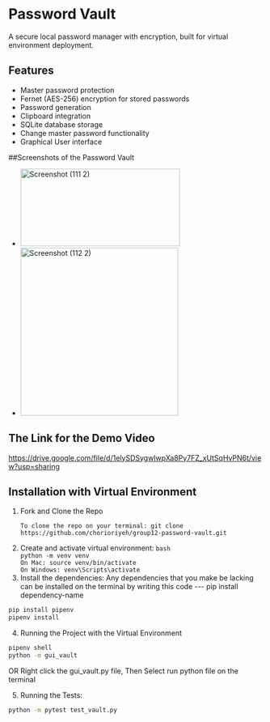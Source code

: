 # Password Vault

A secure local password manager with encryption, built for virtual environment deployment.

## Features
- Master password protection
- Fernet (AES-256) encryption for stored passwords
- Password generation
- Clipboard integration
- SQLite database storage
- Change master password functionality
- Graphical User interface

##Screenshots of the Password Vault
- <img width="315" height="153" alt="Screenshot (111 2)" src="https://github.com/user-attachments/assets/52389529-b896-4f1c-824e-696c95363b2e" />
- <img width="312" height="332" alt="Screenshot (112 2)" src="https://github.com/user-attachments/assets/c23a3d9f-cefa-4858-870e-1718f031abc6" />

## The Link for the Demo Video
https://drive.google.com/file/d/1elySDSygwIwpXa8Py7FZ_xUtSqHvPN6t/view?usp=sharing


## Installation with Virtual Environment

1. Fork and Clone the Repo
   ```
   To clone the repo on your terminal: git clone https://github.com/chorioriyeh/group12-password-vault.git
   ```
2. Create and activate virtual environment:
```bash                                                                                                                                                                                    python -m venv venv                                                                                                                                                                        On Mac: source venv/bin/activate                                                                                                                                                           On Windows: venv\Scripts\activate                                                                                                                                                          ```
3. Install the dependencies:                                                                                                                                                             Any dependencies that you make be lacking can be installed on the terminal by writing this code --- pip install dependency-name
```bash
pip install pipenv
pipenv install
```

4. Running the Project with the Virtual Environment
```bash
pipenv shell
python -m gui_vault
```
OR
Right click the gui_vault.py file, Then Select run python file on the terminal

5. Running the Tests:
```bash
python -m pytest test_vault.py
```
   



